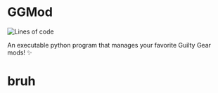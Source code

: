 # GGMod
![Lines of code](https://img.shields.io/tokei/lines/github.com/pepbutler/github.com%2Fpepbutler%2Fggmod)

An executable python program that manages your favorite Guilty Gear mods! ✨

# bruh
